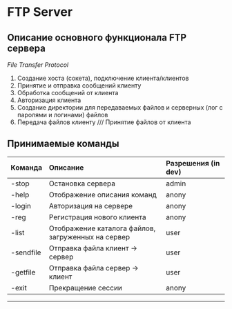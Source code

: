 # FTP Server

## Описание основного функционала FTP сервера

*File Transfer Protocol*

1. Создание хоста (сокета), подключение клиента/клиентов
2. Принятие и отправка сообщений клиенту
3. Обработка сообщений от клиента
4. Авторизация клиента
5. Создание директории для передаваемых файлов и серверных (лог с паролями и логинами) файлов
6. Передача файлов клиенту /// Принятие файлов от клиента

## Принимаемые команды

|Команда|Описание|Разрешения (in dev)|
|:-|:-|:-|
|-stop|Остановка сервера|admin|
|-help|Отображение описания команд|anony|
|-login|Авторизация на сервере|anony|
|-reg|Регистрация нового клиента|anony|
|-list|Отображение каталога файлов, загруженных на сервер|user|
|-sendfile|Отправка файла клиент -> сервер|user|
|-getfile|Отправка файла сервер -> клиент|user|
|-exit|Прекращение сессии|anony|

***
